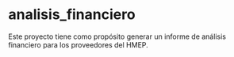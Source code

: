 # analisis_financiero
Este proyecto tiene como propósito  generar un informe de análisis financiero para los proveedores del HMEP. 
